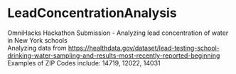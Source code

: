 # LeadConcentrationAnalysis
OmniHacks Hackathon Submission - Analyzing lead concentration of water in New York schools <br>
Analyzing data from https://healthdata.gov/dataset/lead-testing-school-drinking-water-sampling-and-results-most-recently-reported-beginning <br>
Examples of ZIP Codes include: 14719, 12022, 14031
